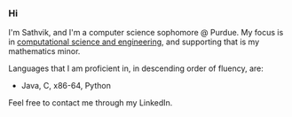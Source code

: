 ### Hi

I'm Sathvik, and I'm a computer science sophomore @ Purdue. My focus is in [computational science and engineering](https://www.cs.purdue.edu/undergraduate/curriculum/track-cse-fall2023.html), and supporting that is my mathematics minor. 

Languages that I am proficient in, in descending order of fluency, are:
  - Java, C, x86-64, Python

Feel free to contact me through my LinkedIn.
